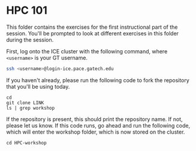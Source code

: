 # HPC 101

This folder contains the exercises for the first instructional part of the session. You'll be prompted to look at different exercises in this folder during the session. 

First, log onto the ICE cluster with the following command, where ``<username>`` is your GT username.
```bash
ssh <username>@login-ice.pace.gatech.edu
```
If you haven't already, please run the following code to fork the repository that you'll be using today. 
```
cd
git clone LINK
ls | grep workshop 
```
If the repository is present, this should print the repository name. If not, please let us know. If this code runs, go ahead and run the following code, which will enter the workshop folder, which is now stored on the cluster.
```
cd HPC-workshop
```